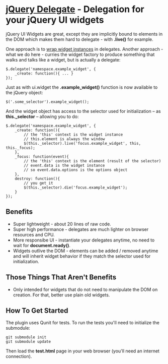 [jQuery Delegate](https://github.com/aglemann/jquery-delegate/) - Delegation for your jQuery UI widgets
==

jQuery UI Widgets are great, except they are implicitly bound to elements in the DOM which makes them hard to delegate - with **.live()** for example.

One approach is to [wrap widget instances](http://enterprisejquery.com/2010/07/configuring-ui-widgets-and-interactions-with-live/) in delegates. Another approach - what we do here - curries the widget factory to produce something that walks and talks like a widget, but is actually a delegate:

	$.delegate('namespace.example_widget', {
		_create: function(){ ... }
	});

Just as with ui.widget the **.example_widget()** function is now available to the jQuery object:

	$('.some_selector').example_widget();	

And the widget object has access to the selector used for initialization – as **this._selector** – allowing you to do:

	$.delegate('namespace.example_widget', {
		_create: function(){
			// the 'this' context is the widget instance
			// this.element is always the window
			$(this._selector).live('focus.example_widget', this, this._focus);
		},
		_focus: function(event){
			// the 'this' context is the element (result of the selector)
			// event.data is the widget instance
			// so event.data.options is the options object
		},
		destroy: function(){
			// you get it
			$(this._selector).die('focus.example_widget');
		}
	});

Benefits
--

* Super lightweight - about 20 lines of raw code.
* Super high performance - delegates are much lighter on browser resources and CPU.
* More responsibe UI - instantiate your delegates anytime, no need to wait for **document.ready()**.
* Widgets outlive the DOM - elements can be added / removed anytime and will inherit widget behavior if they match the selector used for initialization.

Those Things That Aren't Benefits
--

* Only intended for widgets that do not need to manipulate the DOM on creation. For that, better use plain old widgets.

How To Get Started
--

The plugin uses Qunit for tests. To run the tests you'll need to initialize the submodule:

	git submodule init
	git submodule update

Then load the **test.html** page in your web browser (you'll need an internet connection).